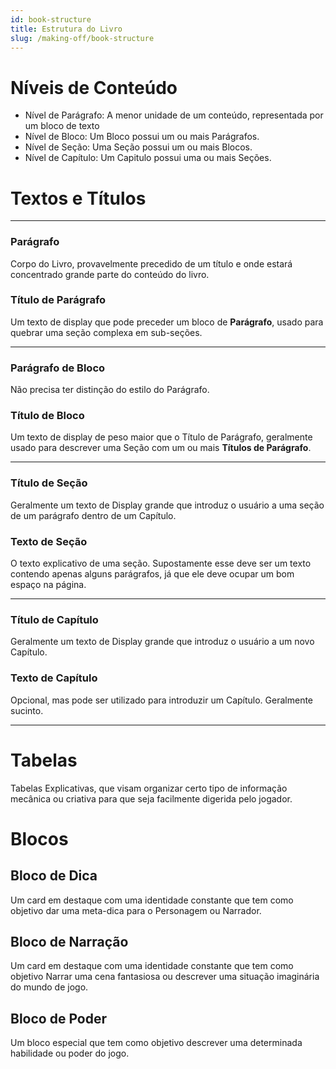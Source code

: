 ```yaml
---
id: book-structure
title: Estrutura do Livro
slug: /making-off/book-structure
---
```


# Níveis de Conteúdo

- Nível de Parágrafo: A menor unidade de um conteúdo, representada por um bloco de texto
- Nível de Bloco: Um Bloco possui um ou mais Parágrafos.
- Nível de Seção: Uma Seção possui um ou mais Blocos.
- Nível de Capítulo: Um Capitulo possui uma ou mais Seções.

# Textos e Títulos

---

### Parágrafo

Corpo do Livro, provavelmente precedido de um título e onde estará concentrado grande parte do conteúdo do livro.

### Título de Parágrafo

Um texto de display que pode preceder um bloco de **Parágrafo**, usado para quebrar uma seção complexa em sub-seções.

---

### Parágrafo de Bloco

Não precisa ter distinção do estilo do Parágrafo.

### Título de Bloco

Um texto de display de peso maior que o Título de Parágrafo, geralmente usado para descrever uma Seção com um ou mais **Títulos de Parágrafo**.

---

### Título de Seção
  Geralmente um texto de Display grande que introduz o usuário a uma seção de um parágrafo dentro de um Capítulo.

### Texto de Seção
  O texto explicativo de uma seção. Supostamente esse deve ser um texto contendo apenas alguns parágrafos, já que ele deve ocupar um bom espaço na página.

---

### Título de Capítulo
  Geralmente um texto de Display grande que introduz o usuário a um novo Capítulo.

### Texto de Capítulo
  Opcional, mas pode ser utilizado para introduzir um Capítulo. Geralmente sucinto.

---

# Tabelas

Tabelas Explicativas, que visam organizar certo tipo de informação mecânica ou criativa para que seja facilmente digerida pelo jogador.

# Blocos

## Bloco de Dica

Um card em destaque com uma identidade constante que tem como objetivo dar uma meta-dica para o Personagem ou Narrador.

## Bloco de Narração

Um card em destaque com uma identidade constante que tem como objetivo Narrar uma cena fantasiosa ou descrever uma situação imaginária do mundo de jogo.

## Bloco de Poder

Um bloco especial que tem como objetivo descrever uma determinada habilidade ou poder do jogo.